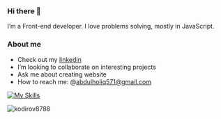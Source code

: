 ### Hi there 👋
I’m a Front-end developer.  I love problems solving, mostly in JavaScript.

### About me
- Check out my [linkedin]([(https://www.linkedin.com/in/abdulholiq-ahmadbekov-408023255/))
- I’m looking to collaborate on interesting projects
- Ask me about creating website
- How to reach me: @abdulholiq571@gmail.com

[![My Skills](https://skillicons.dev/icons?i=js,html,css,react,git,tailwindcss)](https://skillicons.dev)

<p align="left"> <img src="https://komarev.com/ghpvc/?username=abdulholiq13&label=Profile%20views&color=0e75b6&style=flat" alt="kodirov8788" /></p>

